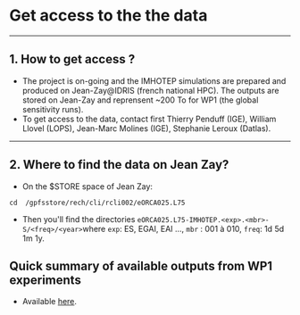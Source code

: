 # Get access to the the data

---
## 1. How to get access ?
* The project is on-going and the IMHOTEP simulations are prepared and produced on Jean-Zay@IDRIS (french national HPC). The outputs are stored on Jean-Zay and reprensent ~200 To for WP1 (the global sensitivity runs).
* To get access to the data, contact first Thierry Penduff (IGE), William Llovel (LOPS), Jean-Marc Molines (IGE), Stephanie Leroux (Datlas).

---
## 2. Where to find the data on Jean Zay?

* On the $STORE space of Jean Zay:

```
cd  /gpfsstore/rech/cli/rcli002/eORCA025.L75
```
* Then you'll find the directories `eORCA025.L75-IMHOTEP.<exp>.<mbr>-S/<freq>/<year>`where 
`exp`: ES, EGAI, EAI ..., `mbr` : 001 à 010, `freq`: 1d 5d 1m 1y.

## Quick summary of available outputs from WP1 experiments
* Available [here](https://github.com/imhotep-project/imhotep-project-on-github/tree/main/DOCS/output_catalog.md).